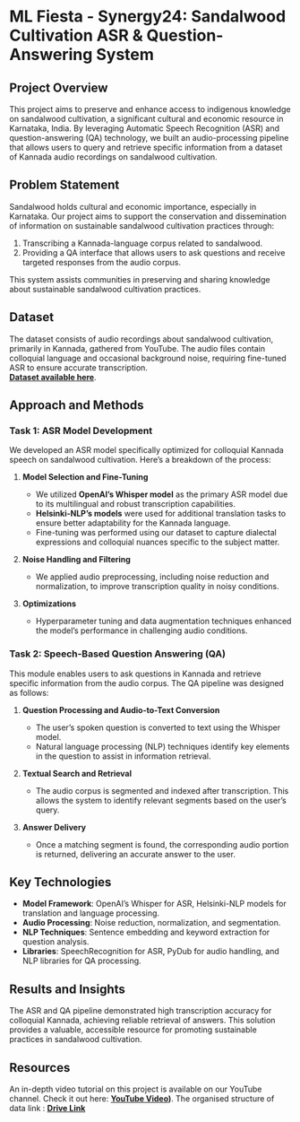 
# ML Fiesta - Synergy24: Sandalwood Cultivation ASR & Question-Answering System

## Project Overview

This project aims to preserve and enhance access to indigenous knowledge on sandalwood cultivation, a significant cultural and economic resource in Karnataka, India. By leveraging Automatic Speech Recognition (ASR) and question-answering (QA) technology, we built an audio-processing pipeline that allows users to query and retrieve specific information from a dataset of Kannada audio recordings on sandalwood cultivation.

## Problem Statement

Sandalwood holds cultural and economic importance, especially in Karnataka. Our project aims to support the conservation and dissemination of information on sustainable sandalwood cultivation practices through:
1. Transcribing a Kannada-language corpus related to sandalwood.
2. Providing a QA interface that allows users to ask questions and receive targeted responses from the audio corpus.

This system assists communities in preserving and sharing knowledge about sustainable sandalwood cultivation practices.

## Dataset

The dataset consists of audio recordings about sandalwood cultivation, primarily in Kannada, gathered from YouTube. The audio files contain colloquial language and occasional background noise, requiring fine-tuned ASR to ensure accurate transcription.  
**[Dataset available here](https://onedrive.live.com/?id=BA63D4A440C2FA9%21s1b49da28d90540b8a44655eb5d8b77fb&cid=0BA63D4A440C2FA9&redeem=aHR0cHM6Ly8xZHJ2Lm1zL2YvYy8wYmE2M2Q0YTQ0MGMyZmE5L0VpamFTUnNGMmJoQXBFWlY2MTJMZF9zQnZXV2c3RF9mMDE0ZWZSSDZFVFhjLUE%5FZT13QnNMVzk)**.

## Approach and Methods

### Task 1: ASR Model Development

We developed an ASR model specifically optimized for colloquial Kannada speech on sandalwood cultivation. Here’s a breakdown of the process:

1. **Model Selection and Fine-Tuning**  
   - We utilized **OpenAI’s Whisper model** as the primary ASR model due to its multilingual and robust transcription capabilities.
   - **Helsinki-NLP’s models** were used for additional translation tasks to ensure better adaptability for the Kannada language.
   - Fine-tuning was performed using our dataset to capture dialectal expressions and colloquial nuances specific to the subject matter.

2. **Noise Handling and Filtering**  
   - We applied audio preprocessing, including noise reduction and normalization, to improve transcription quality in noisy conditions.

3. **Optimizations**  
   - Hyperparameter tuning and data augmentation techniques enhanced the model’s performance in challenging audio conditions.

### Task 2: Speech-Based Question Answering (QA)

This module enables users to ask questions in Kannada and retrieve specific information from the audio corpus. The QA pipeline was designed as follows:

1. **Question Processing and Audio-to-Text Conversion**  
   - The user’s spoken question is converted to text using the Whisper model.
   - Natural language processing (NLP) techniques identify key elements in the question to assist in information retrieval.

2. **Textual Search and Retrieval**  
   - The audio corpus is segmented and indexed after transcription. This allows the system to identify relevant segments based on the user’s query.

3. **Answer Delivery**  
   - Once a matching segment is found, the corresponding audio portion is returned, delivering an accurate answer to the user.

## Key Technologies

- **Model Framework**: OpenAI’s Whisper for ASR, Helsinki-NLP models for translation and language processing.
- **Audio Processing**: Noise reduction, normalization, and segmentation.
- **NLP Techniques**: Sentence embedding and keyword extraction for question analysis.
- **Libraries**: SpeechRecognition for ASR, PyDub for audio handling, and NLP libraries for QA processing.

## Results and Insights

The ASR and QA pipeline demonstrated high transcription accuracy for colloquial Kannada, achieving reliable retrieval of answers. This solution provides a valuable, accessible resource for promoting sustainable practices in sandalwood cultivation.

## Resources

An in-depth video tutorial on this project is available on our YouTube channel. Check it out here: **[YouTube Video](https://youtu.be/4je_JOscYZU?si=YRcaMT1tZeQ7r2qC))**.
The organised structure of data link : **[Drive Link](https://drive.google.com/drive/folders/1Xp0yyBYsw1M7u_TJY9kzYRJWdUqalK_5?usp=sharing)**
